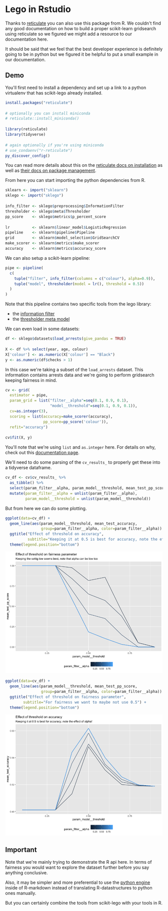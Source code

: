 # Lego in Rstudio

Thanks to [reticulate][reticulate] you can also use this package from R.
We couldn't find any good documentation on how to build a proper scikit-learn gridsearch using reticulate so we figured
we might add a resource to our documentation here.

It should be said that we feel that the best developer experience is definitely going to be in python but we figured it
be helpful to put a small example in our documentation.

## Demo

You'll first need to install a dependency and set up a link to a python virtualenv that has scikit-lego already installed.

```r
install.packages("reticulate")

# optionally you can install miniconda
# reticulate::install_miniconda()

library(reticulate)
library(tidyverse)

# again optionally if you're using miniconda
# use_condaenv("r-reticulate")
py_discover_config()
```

You can read more details about this on the [reticulate docs on installation][reticulate-install] as well as [their docs on package management][reticulate-package].

From here you can start importing the python dependencies from R.

```r
sklearn <- import("sklearn")
sklego <- import("sklego")

info_filter <- sklego$preprocessing$InformationFilter
thresholder <- sklego$meta$Thresholder
pp_score    <- sklego$metrics$p_percent_score

lr          <- sklearn$linear_model$LogisticRegression
pipeline    <- sklearn$pipeline$Pipeline
grid        <- sklearn$model_selection$GridSearchCV
make_scorer <- sklearn$metrics$make_scorer
accuracy    <- sklearn$metrics$accuracy_score
```

We can also setup a scikit-learn pipeline:

```r
pipe <- pipeline(
  c(
    tuple("filter", info_filter(columns = c("colour"), alpha=0.9)),
    tuple("model", thresholder(model = lr(), threshold = 0.5))
  )
)
```

Note that this pipeline contains two specific tools from the lego library:

- the [information filter][info-filter-api]
- the [thresholder meta model][thresholder-api]

We can even load in some datasets:

```r
df <- sklego$datasets$load_arrests(give_pandas = TRUE)

X <- df %>% select(year, age, colour)
X['colour'] <- as.numeric(X['colour'] == "Black")
y <- as.numeric(df$checks > 1)
```

In this case we're taking a subset of the `load_arrests` dataset. This information contains arrests data and we're going
to perform gridsearch keeping fairness in mind.

```r
cv <- grid(
  estimator = pipe,
  param_grid = list("filter__alpha"=seq(0.1, 0.9, 0.1),
                    "model__threshold"=seq(0.1, 0.9, 0.1)),
  cv=as.integer(3),
  scoring = list(accuracy=make_scorer(accuracy),
                 pp_score=pp_score('colour')),
  refit="accuracy")

cv$fit(X, y)
```

You'll note that we're using `list` and `as.integer` here. For details on why, check out this [documentation page]().

We'll need to do some parsing of the `cv_results_` to properly get these into a tidyverse dataframe.

```r
cv_df <- cv$cv_results_ %>%
  as_tibble() %>%
  select(param_filter__alpha, param_model__threshold, mean_test_pp_score, mean_test_accuracy) %>%
  mutate(param_filter__alpha = unlist(param_filter__alpha),
         param_model__threshold = unlist(param_model__threshold))
```

But from here we can do some plotting.

```r
ggplot(data=cv_df) +
  geom_line(aes(param_model__threshold, mean_test_accuracy,
                group=param_filter__alpha, color=param_filter__alpha)) +
  ggtitle("Effect of threshold on accuracy",
          subtitle="Keeping it at 0.5 is best for accuracy, note the effect of alpha!") +
  theme(legend.position="bottom")
```

<p align="center">
  <img src="../_static/rstudio/Rplot1.png" />
</p>

```r
ggplot(data=cv_df) +
  geom_line(aes(param_model__threshold, mean_test_pp_score,
                group=param_filter__alpha, color=param_filter__alpha)) +
  ggtitle("Effect of threshold on fairness parameter",
        subtitle="For fairness we want to maybe not use 0.5") +
  theme(legend.position="bottom")
```

<p align="center">
  <img src="../_static/rstudio/Rplot2.png" />
</p>

## Important

Note that we're mainly trying to demonstrate the R api here. In terms of fairness you would want to explore the dataset
further before you say anything conclusive.

Also, it may be simpler and more preferential to use the [python engine][python-engine] inside of R-markdown instead of translating R-datastructures to python ones manually.

But you can certainly combine the tools from scikit-lego with your tools in R.

[info-filter-api]: /api/preprocessing#sklego.preprocessing.InformationFilter
[thresholder-api]: /api/meta/#sklego.meta.thresholder.Thresholder

[reticulate]: https://github.com/rstudio/reticulate
[reticulate-install]: https://rstudio.github.io/reticulate/articles/versions.html
[reticulate-package]: https://rstudio.github.io/reticulate/articles/python_packages.html
[python-engine]: https://rstudio.github.io/reticulate/articles/r_markdown.html
